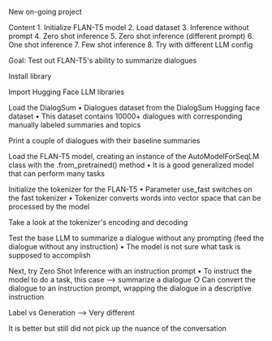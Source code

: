 New on-going project

Content
	1. Initialize FLAN-T5 model
	2. Load dataset
	3. Inference without prompt
	4. Zero shot inference
	5. Zero shot inference (different prompt)
	6. One shot inference
	7. Few shot inference
	8. Try with different LLM config

Goal: Test out FLAN-T5's ability to summarize dialogues

Install library


Import Hugging Face LLM libraries


Load the DialogSum
	• Dialogues dataset from the DialogSum Hugging face dataset
	• This dataset contains 10000+ dialogues with corresponding manually labeled summaries and topics


Print a couple of dialogues with their baseline summaries


Load the FLAN-T5 model, creating an instance of the AutoModelForSeqLM class with the .from_pretrained() method
	• It is a good generalized model that can perform many tasks


Initialize the tokenizer for the FLAN-T5 
	• Parameter use_fast switches on the fast tokenizer
	• Tokenizer converts words into vector space that can be processed by the model


Take a look at the tokenizer's encoding and decoding


Test the base LLM to summarize a dialogue without any prompting 
(feed the dialogue without any instruction)
	• The model is not sure what task is supposed to accomplish


Next, try Zero Shot Inference with an instruction prompt
	• To instruct the model to do a task, this case --> summarize a dialogue
		○ Can convert the dialogue to an instruction prompt, wrapping the dialogue in a descriptive instruction



Label vs Generation
--> Very different

It is better
but still did not pick up the nuance of the conversation
